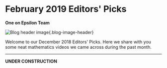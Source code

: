 # February 2019 Editors' Picks

**One on Epsilon Team**

![Blog header image](https://es-app.com/assets/eabs45.png){.blog-image-header}

Welcome to our December 2018 Editors' Picks. Here we share with you some neat mathematics videos we came across during the past month.

---

**UNDER CONSTRUCTION**